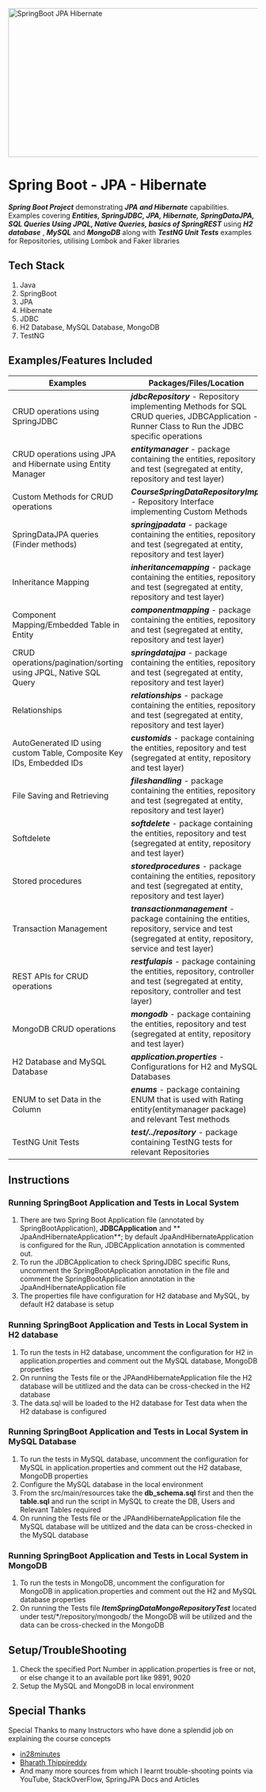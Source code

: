 <img src="https://blog.netgloo.com/wp-content/uploads/2014/10/Spring-Data-jpa-Hibernate_c80.jpg" alt="SpringBoot JPA Hibernate" style="height: 300px; width:700px;"/>

# Spring Boot - JPA - Hibernate

***Spring Boot Project*** demonstrating ***JPA and Hibernate*** capabilities. Examples covering ***Entities, SpringJDBC,
JPA, Hibernate, SpringDataJPA, SQL Queries Using JPQL, Native Queries, basics of SpringREST*** using ***H2 database***
, ***MySQL*** and ***MongoDB*** along with ***TestNG Unit Tests*** examples for Repositories, utilising Lombok and Faker
libraries

## Tech Stack

1. Java
2. SpringBoot
3. JPA
4. Hibernate
5. JDBC
6. H2 Database, MySQL Database, MongoDB
7. TestNG

## Examples/Features Included

| Examples                                                             | Packages/Files/Location      |
| -------------------------------------------------------------------- | ---------------------------- |
| CRUD operations using SpringJDBC                                     | ***jdbcRepository*** - Repository implementing Methods for SQL CRUD queries, JDBCApplication - Runner Class to Run the JDBC specific operations          |
| CRUD operations using JPA and Hibernate using Entity Manager         | ***entitymanager***  - package containing the entities, repository and test (segregated at entity, repository and test layer)           |
| Custom Methods for CRUD operations                                   | ***CourseSpringDataRepositoryImpl*** - Repository Interface implementing Custom Methods |
| SpringDataJPA queries (Finder methods)                               | ***springjpadata*** - package containing the entities, repository and test (segregated at entity, repository and test layer) |
| Inheritance Mapping                                                  | ***inheritancemapping*** - package containing the entities, repository and test (segregated at entity, repository and test layer)                                         |
| Component Mapping/Embedded Table in Entity                           | ***componentmapping*** - package containing the entities, repository and test (segregated at entity, repository and test layer)|
| CRUD operations/pagination/sorting using JPQL, Native SQL Query      | ***springdatajpa*** - package containing the entities, repository and test (segregated at entity, repository and test layer)                                 |
| Relationships                                                        | ***relationships*** - package containing the entities, repository and test (segregated at entity, repository and test layer) |
| AutoGenerated ID using custom Table, Composite Key IDs, Embedded IDs | ***customids*** - package containing the entities, repository and test (segregated at entity, repository and test layer)
| File Saving and Retrieving                                           | ***fileshandling*** - package containing the entities, repository and test (segregated at entity, repository and test layer)
| Softdelete                                                           | ***softdelete*** - package containing the entities, repository and test (segregated at entity, repository and test layer)
| Stored procedures                                                    | ***storedprocedures*** - package containing the entities, repository and test (segregated at entity, repository and test layer)                                             |
| Transaction Management                                               | ***transactionmanagement*** - package containing the entities, repository, service and test (segregated at entity, repository, service and test layer)                                            |
| REST APIs for CRUD operations                                        | ***restfulapis*** - package containing the entities, repository, controller and test (segregated at entity, repository, controller and test layer)
| MongoDB CRUD operations                                              | ***mongodb*** - package containing the entities, repository and test (segregated at entity, repository and test layer)
| H2 Database and MySQL Database                                       | ***application.properties*** - Configurations for H2 and MySQL Databases |
| ENUM to set Data in the Column                                       | ***enums*** - package containing ENUM that is used with Rating entity(entitymanager package) and relevant Test methods
| TestNG Unit Tests                                                    | ***test/../repository*** - package containing TestNG tests for relevant Repositories

## Instructions

### Running SpringBoot Application and Tests in Local System

1. There are two Spring Boot Application file (annotated by SpringBootApplication), **JDBCApplication** and **
   JpaAndHibernateApplication**; by default JpaAndHibernateApplication is configured for the Run, JDBCApplication
   annotation is commented out.
2. To run the JDBCApplication to check SpringJDBC specific Runs, uncomment the SpringBootApplication annotation in the
   file and comment the SpringBootApplication annotation in the JpaAndHibernateApplication file
3. The properties file have configuration for H2 database and MySQL, by default H2 database is setup

### Running SpringBoot Application and Tests in Local System in H2 database

1. To run the tests in H2 database, uncomment the configuration for H2 in application.properties and comment out the
   MySQL database, MongoDB properties
2. On running the Tests file or the JPAandHibernateApplication file the H2 database will be utitlized and the data can
   be cross-checked in the H2 database
3. The data.sql will be loaded to the H2 database for Test data when the H2 database is configured

### Running SpringBoot Application and Tests in Local System in MySQL Database

1. To run the tests in MySQL database, uncomment the configuration for MySQL in application.properties and comment out
   the H2 database, MongoDB properties
2. Configure the MySQL database in the local environment
3. From the src/main/resources take the **db_schema.sql** first and then the **table.sql** and run the script in MySQL
   to create the DB, Users and Relevant Tables required
4. On running the Tests file or the JPAandHibernateApplication file the MySQL database will be utitlized and the data
   can be cross-checked in the MySQL database

### Running SpringBoot Application and Tests in Local System in MongoDB

1. To run the tests in MongoDB, uncomment the configuration for MongoDB in application.properties and comment out the H2
   and MySQL database properties
2. On running the Tests file ***ItemSpringDataMongoRepositoryTest*** located under test/*/repository/mongodb/ the
   MongoDB will be utilized and the data can be cross-checked in the MongoDB

## Setup/TroubleShooting

1. Check the specified Port Number in application.properties is free or not, or else change it to an available port like
   9891, 9020
2. Setup the MySQL and MongoDB in local environment

## Special Thanks

Special Thanks to many Instructors who have done a splendid job on explaining the course concepts

- [in28minutes](https://courses.in28minutes.com/p/master-hibernate-and-jpa-with-spring-boot-in-100-steps)
- [Bharath Thippireddy](https://www.udemy.com/course/spring-data-jpa-using-hibernate/)
- And many more sources from which I learnt trouble-shooting points via YouTube, StackOverFlow, SpringJPA Docs and
  Articles 
